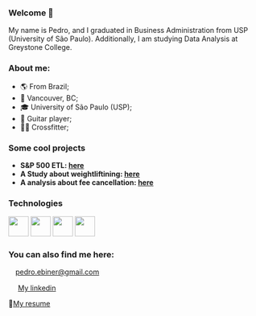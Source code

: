 ### Welcome 👋

My name is Pedro, and I graduated in Business Administration from USP (University of São Paulo). Additionally, I am studying Data Analysis at Greystone College.


### About me:

- :earth_americas: From Brazil;
- :round_pushpin: Vancouver, BC;
- :mortar_board: University of São Paulo (USP);
- :guitar: Guitar player;
- :weight_lifting_man: Crossfitter;
  
### Some cool projects

- **S&P 500 ETL: [here](https://github.com/Iveteras/sp_500_etl)**
- **A Study about weightliftining: [here](https://github.com/Iveteras/final-weightlifting)**
- **A analysis about fee cancellation: [here](https://github.com/Iveteras/cancellation_analysis)**

### Technologies
<div>
<img height=40 widith=40 src="https://cdn.jsdelivr.net/gh/devicons/devicon@latest/icons/python/python-original.svg" /> 
<img height=40 widith=40 src="https://cdn.jsdelivr.net/gh/devicons/devicon@latest/icons/azuresqldatabase/azuresqldatabase-original.svg" />
<img height=40 widith=40 src="https://powerapps.microsoft.com/images/application-logos/svg/powerbi.svg" />
<img height=40 widith=40 src="https://upload.wikimedia.org/wikipedia/commons/thumb/3/34/Microsoft_Office_Excel_%282019%E2%80%93present%29.svg/512px-Microsoft_Office_Excel_%282019%E2%80%93present%29.svg.png" />
</div>

### You can also find me here:

<img height=10 widith=10 src="https://upload.wikimedia.org/wikipedia/commons/thumb/7/7e/Gmail_icon_%282020%29.svg/512px-Gmail_icon_%282020%29.svg.png" /> pedro.ebiner@gmail.com

<img height=15 widith=15 src="https://upload.wikimedia.org/wikipedia/commons/thumb/8/81/LinkedIn_icon.svg/64px-LinkedIn_icon.svg.png" /> [My linkedin](https://www.linkedin.com/in/pedro-ebiner-273519184/)

:page_with_curl:[My resume](https://drive.google.com/file/d/1JKRLMpAG4wZEuM2WS7RpK1l47rljgCyS/view?usp=sharing)
